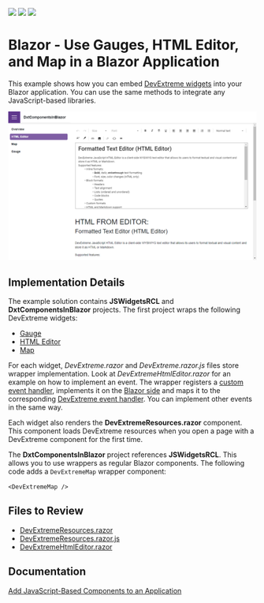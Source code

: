 <!-- default badges list -->
![](https://img.shields.io/endpoint?url=https://codecentral.devexpress.com/api/v1/VersionRange/460853146/23.1.4%2B)
[![](https://img.shields.io/badge/Open_in_DevExpress_Support_Center-FF7200?style=flat-square&logo=DevExpress&logoColor=white)](https://supportcenter.devexpress.com/ticket/details/T1069428)
[![](https://img.shields.io/badge/📖_How_to_use_DevExpress_Examples-e9f6fc?style=flat-square)](https://docs.devexpress.com/GeneralInformation/403183)
<!-- default badges end -->
# Blazor - Use Gauges, HTML Editor, and Map in a Blazor Application

This example shows how you can embed [DevExtreme widgets](https://js.devexpress.com/Demos/WidgetsGallery/) into your Blazor application. You can use the same methods to integrate any JavaScript-based libraries.

![HTML Editor in DevExpress Blazor App](htmlEditor.png)

## Implementation Details

The example solution contains **JSWidgetsRCL** and **DxtComponentsInBlazor** projects. The first project wraps the following DevExtreme widgets:

* [Gauge](https://js.devexpress.com/Demos/WidgetsGallery/Demo/Gauges/Overview/jQuery/Light/)
* [HTML Editor](https://js.devexpress.com/Demos/WidgetsGallery/Demo/HtmlEditor/Overview/jQuery/Light/)
* [Map](https://js.devexpress.com/Demos/WidgetsGallery/Demo/VectorMap/Overview/jQuery/Light/)

For each widget, _DevExtreme<WidgetName>.razor_ and _DevExtreme<WidgetName>.razor.js_ files store wrapper implementation. Look at _DevExtremeHtmlEditor.razor_ for an example on how to implement an event. The wrapper registers a [custom event handler](./CS/DxtComponentsInBlazor/JSWidgetsRCL/EventHandlers.cs), implements it on the [Blazor side](./CS/DxtComponentsInBlazor/JSWidgetsRCL/DevExtremeComponents/DevExtremeHtmlEditor.razor#L21) and maps it to the corresponding [DevExtreme event handler](./CS/DxtComponentsInBlazor/JSWidgetsRCL/DevExtremeComponents/DevExtremeHtmlEditor.razor.js#L7). You can implement other events in the same way.

Each widget also renders the **DevExtremeResources.razor** component. This component loads DevExtreme resources when you open a page with a DevExtreme component for the first time.

The **DxtComponentsInBlazor** project references **JSWidgetsRCL**. This allows you to use wrappers as regular Blazor components. The following code adds a `DevExtremeMap` wrapper component:


```Razor
<DevExtremeMap />
```

## Files to Review

* [DevExtremeResources.razor](./CS/DxtComponentsInBlazor/JSWidgetsRCL/DevExtremeComponents/DevExtremeResources.razor)  
* [DevExtremeResources.razor.js](./CS/DxtComponentsInBlazor/JSWidgetsRCL/DevExtremeComponents/DevExtremeResources.razor.js)  
* [DevExtremeHtmlEditor.razor](./CS/DxtComponentsInBlazor/JSWidgetsRCL/DevExtremeComponents/DevExtremeHtmlEditor.razor)  

## Documentation

[Add JavaScript-Based Components to an Application](https://docs.devexpress.com/Blazor/403578/common-concepts/add-js-components-to-application)
